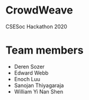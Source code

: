 # CrowdWeave
CSESoc Hackathon 2020

# Team members

- Deren Sozer
- Edward Webb
- Enoch Luu
- Sanojan Thiyagaraja
- William Yi Nan Shen
